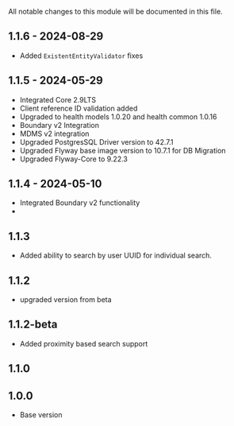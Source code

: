 All notable changes to this module will be documented in this file.

## 1.1.6 - 2024-08-29
- Added `ExistentEntityValidator` fixes

## 1.1.5 - 2024-05-29
- Integrated Core 2.9LTS
- Client reference ID validation added
- Upgraded to health models 1.0.20 and health common 1.0.16
- Boundary v2 Integration
- MDMS v2 integration
- Upgraded PostgresSQL Driver version to 42.7.1
- Upgraded Flyway base image version to 10.7.1 for DB Migration
- Upgraded Flyway-Core to 9.22.3

## 1.1.4 - 2024-05-10
- Integrated Boundary v2 functionality
- 
## 1.1.3 
- Added ability to search by user UUID for individual search.

## 1.1.2
- upgraded version from beta

## 1.1.2-beta

- Added proximity based search support

## 1.1.0


## 1.0.0

- Base version

